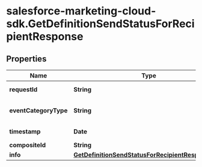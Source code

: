 # salesforce-marketing-cloud-sdk.GetDefinitionSendStatusForRecipientResponse

## Properties
Name | Type | Description | Notes
------------ | ------------- | ------------- | -------------
**requestId** | **String** | The ID of the request | [optional] 
**eventCategoryType** | **String** | The status of the message | [optional] 
**timestamp** | **Date** | The date the ... | [optional] 
**compositeId** | **String** | The Id of ... | [optional] 
**info** | [**GetDefinitionSendStatusForRecipientResponseInfo**](GetDefinitionSendStatusForRecipientResponseInfo.md) |  | [optional] 


